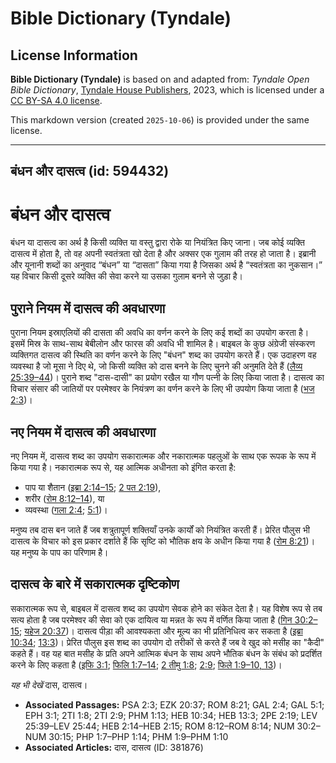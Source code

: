 # Bible Dictionary (Tyndale)

## License Information

**Bible Dictionary (Tyndale)** is based on and adapted from: _Tyndale Open Bible Dictionary_, [Tyndale House Publishers](https://tyndaleopenresources.com/), 2023, which is licensed under a [CC BY-SA 4.0 license](https://creativecommons.org/licenses/by-sa/4.0/legalcode.en).

This markdown version (created `2025-10-06`) is provided under the same license.



--------------------------------

## बंधन और दासत्व (id: 594432)

बंधन और दासत्व
==============

बंधन या दासत्व का अर्थ है किसी व्यक्ति या वस्तु द्वारा रोके या नियंत्रित किए जाना। जब कोई व्यक्ति दासत्व में होता है, तो वह अपनी स्वतंत्रता खो देता है और अक्सर एक गुलाम की तरह हो जाता है। इब्रानी और यूनानी शब्दों का अनुवाद “बंधन” या “दासता” किया गया है जिसका अर्थ है “स्वतंत्रता का नुकसान।” यह विचार किसी दूसरे व्यक्ति की सेवा करने या उसका गुलाम बनने से जुड़ा है।

पुराने नियम में दासत्व की अवधारणा
---------------------------------

पुराना नियम इस्राएलियों की दासता की अवधि का वर्णन करने के लिए कई शब्दों का उपयोग करता है। इसमें मिस्र के साथ\-साथ बेबीलोन और फारस की अवधि भी शामिल है। बाइबल के कुछ अंग्रेजी संस्करण व्यक्तिगत दासत्व की स्थिति का वर्णन करने के लिए "बंधन" शब्द का उपयोग करते हैं। एक उदाहरण वह व्यवस्था है जो मूसा ने दिए थे, जो किसी व्यक्ति को दास बनने के लिए चुनने की अनुमति देते हैं ([लैव्य 25:39–44](https://ref.ly/Lev25:39-Lev25:44))। पुराने शब्द "दास\-दासी" का प्रयोग रखैल या गौण पत्नी के लिए किया जाता है। दासत्व का विचार संसार की जातियों पर परमेश्वर के नियंत्रण का वर्णन करने के लिए भी उपयोग किया जाता है ([भज 2:3](https://ref.ly/Ps2:3))।

नए नियम में दासत्व की अवधारणा
-----------------------------

नए नियम में, दासत्व शब्द का उपयोग सकारात्मक और नकारात्मक पहलुओं के साथ एक रूपक के रूप में किया गया है। नकारात्मक रूप से, यह आत्मिक अधीनता को इंगित करता है:

* पाप या शैतान ([इब्रा 2:14–15](https://ref.ly/Heb2:14-Heb2:15); [2 पत 2:19](https://ref.ly/2Pet2:19)),
* शरीर ([रोम 8:12–14](https://ref.ly/Rom8:12-Rom8:14)), या
* व्यवस्था ([गला 2:4](https://ref.ly/Gal2:4); [5:1](https://ref.ly/Gal5:1))।

मनुष्य तब दास बन जाते हैं जब शत्रुतापूर्ण शक्तियाँ उनके कार्यों को नियंत्रित करती हैं। प्रेरित पौलुस भी दासत्व के विचार को इस प्रकार दर्शाते हैं कि सृष्टि को भौतिक क्षय के अधीन किया गया है ([रोम 8:21](https://ref.ly/Rom8:21))। यह मनुष्य के पाप का परिणाम है।

दासत्व के बारे में सकारात्मक दृष्टिकोण
--------------------------------------

सकारात्मक रूप से, बाइबल में दासत्व शब्द का उपयोग सेवक होने का संकेत देता है। यह विशेष रूप से तब सत्य होता है जब परमेश्वर की सेवा को एक दायित्व या मन्नत के रूप में वर्णित किया जाता है ([गिन 30:2–15](https://ref.ly/Num30:2-Num30:15); [यहेज 20:37](https://ref.ly/Ezek20:37))। दासत्व पीड़ा की आवश्यकता और मूल्य का भी प्रतिनिधित्व कर सकता है ([इब्रा 10:34](https://ref.ly/Heb10:34); [13:3](https://ref.ly/Heb13:3))। प्रेरित पौलुस इस शब्द का उपयोग दो तरीकों से करते हैं जब वे खुद को मसीह का "कैदी" कहते हैं। वह यह बात मसीह के प्रति अपने आत्मिक बंधन के साथ अपने भौतिक बंधन के संबंध को प्रदर्शित करने के लिए कहता है ([इफि 3:1](https://ref.ly/Eph3:1); [फिलि 1:7–14](https://ref.ly/Phil1:7-Phil1:14); [2 तीमु 1:8](https://ref.ly/2Tim1:8); [2:9](https://ref.ly/2Tim2:9); [फिले 1:9–10, 13](https://ref.ly/Phlm1:9-Phlm1:10,Phlm1:13))।

*यह भी देखें* दास, दासत्व। 

* **Associated Passages:** PSA 2:3; EZK 20:37; ROM 8:21; GAL 2:4; GAL 5:1; EPH 3:1; 2TI 1:8; 2TI 2:9; PHM 1:13; HEB 10:34; HEB 13:3; 2PE 2:19; LEV 25:39–LEV 25:44; HEB 2:14–HEB 2:15; ROM 8:12–ROM 8:14; NUM 30:2–NUM 30:15; PHP 1:7–PHP 1:14; PHM 1:9–PHM 1:10
* **Associated Articles:** दास, दासत्व (ID: 381876)

